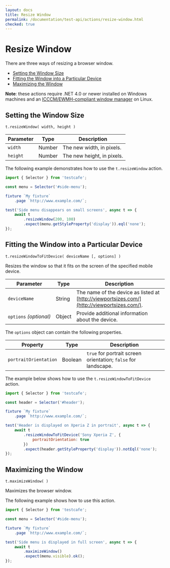 ```yaml
---
layout: docs
title: Resize Window
permalink: /documentation/test-api/actions/resize-window.html
checked: true
---
```

# Resize Window

There are three ways of resizing a browser window.

* [Setting the Window Size](#setting-the-window-size)
* [Fitting the Window into a Particular Device](#fitting-the-window-into-a-particular-device)
* [Maximizing the Window](#maximizing-the-window)

**Note**: these actions require .NET 4.0 or newer installed on Windows machines and an [ICCCM/EWMH-compliant window manager](https://en.wikipedia.org/wiki/Comparison_of_X_window_managers) on Linux.

## Setting the Window Size

```text
t.resizeWindow( width, height )
```

Parameter  | Type    | Description
---------- | ------- | --------------------------
`width`    | Number  | The new width, in pixels.
`height`   | Number  | The new height, in pixels.

The following example demonstrates how to use the `t.resizeWindow` action.

```js
import { Selector } from 'testcafe';

const menu = Selector('#side-menu');

fixture `My fixture`
    .page `http://www.example.com/`;

test('Side menu disappears on small screens', async t => {
    await t
        .resizeWindow(200, 100)
        .expect(menu.getStyleProperty('display')).eql('none');
});
```

## Fitting the Window into a Particular Device

```text
t.resizeWindowToFitDevice( deviceName [, options] )
```

Resizes the window so that it fits on the screen of the specified mobile device.

Parameter              | Type   | Description
---------------------- | ------ | -------------------------------------------------------------------------------------------
`deviceName`           | String | The name of the device as listed at [http://viewportsizes.com/](http://viewportsizes.com/).
`options`&#160;*(optional)* | Object | Provide additional information about the device.

The `options` object can contain the following properties.

Property              | Type    | Description
--------------------- | ------- | --------------------------------------------------------------
`portraitOrientation` | Boolean | `true` for portrait screen orientation; `false` for landscape.

The example below shows how to use the `t.resizeWindowToFitDevice` action.

```js
import { Selector } from 'testcafe';

const header = Selector('#header');

fixture `My fixture`
    .page `http://www.example.com/`;

test('Header is displayed on Xperia Z in portrait', async t => {
    await t
        .resizeWindowToFitDevice('Sony Xperia Z', {
            portraitOrientation: true
        })
        .expect(header.getStyleProperty('display')).notEql('none');
});
```

## Maximizing the Window

```text
t.maximizeWindow( )
```

Maximizes the browser window.

The following example shows how to use this action.

```js
import { Selector } from 'testcafe';

const menu = Selector('#side-menu');

fixture `My fixture`
    .page `http://www.example.com/`;

test('Side menu is displayed in full screen', async t => {
    await t
        .maximizeWindow()
        .expect(menu.visible).ok();
});
```
